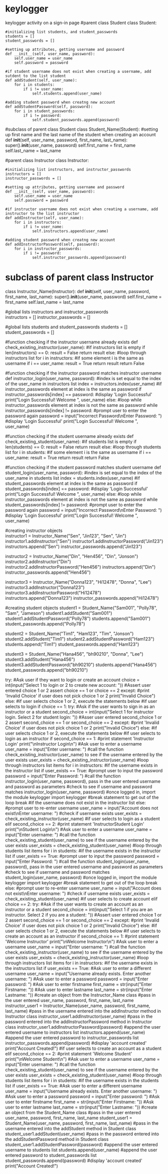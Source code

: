 # keylogger
keylogger activity on a sign-in page
#parent class Student
class Student:
    
    #initializing list students, and student_passwords
    students = []
    student_passwords = []

    #setting up attributes, getting username and password
    def __init__(self, user_name, password):
        self.user_name = user_name
        self.password = password

    #if student username does not exist when creating a username, add sutdent to the list student
    def addStudent(self, user_name):
        for i in students:
            if i != user_name:
                self.students.append(user_name)
                
    #adding student password when creatng new account
    def addStudentPassword(self, password):
        for i in student_passwords:
            if i != password:
                self.student_passwords.append(password)

        
#subclass of parent class Student
class Student_Name(Student):
    #setting up first name and the last name of the student when creating an account
    def __init__(self, user_name, password, first_name, last_name):
        super().__init__(user_name, password)
        self.first_name = first_name
        self.last_name = last_name



#parent class Instructor
class Instructor:

    #initializing list instructors, and instructor_passwords
    instructors = []
    instructor_passwords = []

    #setting up attributes, getting username and password
    def __init__(self, user_name, password):
        self.user_name = user_name
        self.password = password

    #if instructor username does not exist when creating a username, add instructor to the list instructor
    def addInstructor(self, user_name):
        for i in instructors:
            if i != user_name:
                self.instructors.append(user_name)

    #adding student password when creatng new account
    def addInstructorPassword(self, password):
        for i in instructor_passwords:
            if i != password:
                self.instructor_passwords.append(password)


# subclass of parent class Instructor
class Instructor_Name(Instructor):
    def __init__(self, user_name, password, first_name, last_name):
        super().__init__(user_name, password)
        self.first_name = first_name
        self.last_name = last_name
    

#global lists instructors and instructor_passwords    
instructors = []
instructor_passwords = []

#global lists students and student_passwords 
students = []
student_passwords = []

#function checking if the instructor username already exists
def check_existing_instructor(user_name):
    #if instructors list is empty
    if len(instructors) == 0:
        result = False
        return result
    else:
        #loop through instructors list
        for i in instructors:
            #if some element i is the same as username
            if i == user_name:
                result = True
                return result
    return False

#function checking if the instructor password matches instructor username
def instructor_login(user_name, password):
    #index is set equal to the index of the user_name in instructors list
    index = instructors.index(user_name)
    #if instructor_passwords element at index is the same as password
    if instructor_passwords[index] == password:
        #display 'Login Successful'
        print("Login Successful! Welcome ", user_name)
    else:
        #loop while instructor_passwords element at index is not the same as password
        while instructor_passwords[index] != password:
            #prompt user to enter the password again
            password = input("Incorrect Password\nEnter Password: ")
        #display 'Login Successful'
        print("Login Successful! Welcome ", user_name)

#function checking if the student username already exists
def check_existing_student(user_name):
    #if students list is empty
    if len(students) == 0:
        result = False
        return result
    else:
        #loop through students list
        for i in students:
            #if some element i is the same as username
            if i == user_name:
                result = True
                return result
    return False

#function checking if the student password matches student username
def student_login(user_name, password):
    #index is set equal to the index of the user_name in students list
    index = students.index(user_name)
    #if student_passwords element at index is the same as password
    if student_passwords[index] == password:
        #display 'Login Successful'
        print("Login Successful! Welcome ", user_name)
    else:
        #loop while instructor_passwords element at index is not the same as password
        while student_passwords[index] != password:
            #prompt user to enter the password again
            password = input("Incorrect Password\nEnter Password: ")
        #display 'Login Successful'
        print("Login Successful! Welcome ", user_name)

#creating instructor objects      
instructor1 = Instructor_Name("Sen", "Jin123", "Sen", "Jin")
instructor1.addInstructor("Sen")
instructor1.addInstructorPassword("Jin123")
instructors.append("Sen")
instructor_passwords.append("Jin123")

instructor2 = Instructor_Name("Din", "Hen456", "Din", "Jonson")
instructor2.addInstructor("Din")
instructor2.addInstructorPassword("Hen456")
instructors.append("Din")
instructor_passwords.append("Hen456")

instructor3 = Instructor_Name("Donna123", "Hi12478", "Donna", "Lee")
instructor3.addInstructor("Donna123")
instructor3.addInstructorPassword("Hi12478")
instructors.append("Donna123")
instructor_passwords.append("Hi12478")

#creating student objects
student1 = Student_Name("Sam001", "Polly78", "Sam", "Jameson")
student1.addStudent("Sam001")
student1.addStudentPassword("Polly78")
students.append("Sam001")
student_passwords.append("Polly78")

student2 = Student_Name("Tim1", "Ham123", "Tim", "Jonson")
student2.addStudent("Tim1")
student2.addStudentPassword("Ham123")
students.append("Tim1")
student_passwords.append("Ham123")

student3 = Student_Name("Hana456", "bh90210", "Donna", "Lee")
student3.addStudent("Hana456")
student3.addStudentPassword("bh90210")
students.append("Hana456")
student_passwords.append("bh90210")

try:
    #Ask user if they want to login or create an account
    choice = int(input("Select 1 to login or 2 to create new account: "))
    #Assert user entered choice 1 or 2
    assert choice == 1 or choice == 2
except:
    #print 'Invalid Choice' if user does not pick choice 1 or 2
    print("Invalid Choice")
else:
#if user selects choice 1 or 2, execute the statements below
    #if user selects to login
    if choice == 1:
        try:
            #Ask if the user wants to sign in as an instructor or a student
            second_choice = int(input("Select 1 for instructor login. Select 2 for student login: "))
            #Asser user entered second_choice 1 or 2
            assert second_choice == 1 or second_choice == 2
        except:
            #print 'Invalid Choice' if user does not pick choice 1 or 2
            print("Invalid Choice")
        else:
        #if user selects choice 1 or 2, execute the statements below
            #if user selects to login as an instructor
            if second_choice == 1:
                #print statement 'Instructor Login'
                print("\nInstructor Login\n")
                #Ask user to enter a username
                user_name = input("Enter username: ")
                #call the function check_existing_instructor(user_name) to see if the username entered by the user exists
                user_exists = check_existing_instructor(user_name)
                #loop through instructors list items
                for i in instructors:
                    #if the username exists in the instructor list
                    if user_exists == True:
                        #prompt user to input the password
                        password = input("Enter Password: ")
                        #call the function instructor_login(user_name, password), pass in the user entered username and password as parameters
                        #check to see if username and password matches
                        instructor_login(user_name, password)
                        #once logged in, import the module keylogger
                        import keylogger
                        #break statement to get out of the loop
                        break
                    #if the username does not exist in the instructor list
                    else:
                        #prompt user to re-enter username
                        user_name = input("Account does not exist\nEnter username: ")
                        #check if username exists
                        user_exists = check_existing_instructor(user_name)
            #if user selects to login as a student
            elif second_choice == 2:
                #print statement 'InstructorStudent Login'
                print("\nStudent Login\n")
                #Ask user to enter a username
                user_name = input("Enter username: ")
                #call the function check_existing_student(user_name) to see if the username entered by the user exists
                user_exists = check_existing_student(user_name)
                #loop through students list items
                for i in students:
                    #if the username exists in the instructor list
                    if user_exists == True:
                        #prompt user to input the password
                        password = input("Enter Password: ")
                        #call the function student_login(user_name, password), pass in the user entered username and password as parameters
                        #check to see if username and password matches
                        student_login(user_name, password)
                        #once logged in, import the module keylogger
                        import keylogger
                        #break statement to get out of the loop
                        break
                    else:
                        #prompt user to re-enter username
                        user_name = input("Account does not exist\nEnter username: ")
                        #check if username exists
                        user_exists = check_existing_student(user_name)
    #if user selects to create account
    elif choice == 2:
        try:
            #Ask if the user wants to create an account as an instructor or a student
            second_choice = int(input("Select 1 if you are an instructor. Select 2 if you are a student: "))
            #Assert user entered choice 1 or 2
            assert second_choice == 1 or second_choice == 2
        except:
            #print 'Invalid Choice' if user does not pick choice 1 or 2
            print("Invalid Choice")
        else:
        #if user selects choice 1 or 2, execute the statements below
            #if user selects to create an account as an instructor
            if second_choice == 1:
                #print statement 'Welcome Instructor'
                print("\nWelcome Instructor\n")
                #Ask user to enter a username
                user_name = input("Enter username: ")
                #call the function check_existing_instructor(user_name) to see if the username entered by the user exists
                user_exists = check_existing_instructor(user_name)
                #loop through instructors list items
                for i in instructors:
                    #if the username exists in the instructors list
                    if user_exists == True:
                        #Ask user to enter a different username
                        user_name = input("Username already exists. Enter another username: ")
                #Ask user to enter a password
                password = input("Enter password: ")
                #Ask user to enter firstname
                first_name = str(input("Enter Firstname: "))
                #Ask user to enter lastname
                last_name = str(input("Enter Lastname: "))
                #create an object from the Instructor_Name class
                #pass in the user entered user_name, password, first_name, last_name 
                instructor_user1 = Instructor_Name(user_name, password, first_name, last_name)
                #pass in the username entered into the addInstructor method in Instructor class
                instructor_user1.addInstructor(user_name)
                #pass in the password entered into the addInstructorPassword method in Instructor class
                instructor_user1.addInstructorPassword(password)
                #append the user entered username to instructors list
                instructors.append(user_name)
                #append the user entered password to instructor_passwords list
                instructor_passwords.append(password)
                #display 'account created'
                print("Account Created!")
            #if user selects to create an account as a student
            elif second_choice == 2:
                #print statement 'Welcome Student'
                print("\nWelcome Student\n")
                #Ask user to enter a username
                user_name = input("Enter username: ")
                #call the function check_existing_student(user_name) to see if the username entered by the user exists
                user_exists = check_existing_student(user_name)
                #loop through students list items
                for i in students:
                    #if the username exists in the students list
                    if user_exists == True:
                        #Ask user to enter a different username
                        user_name = input("Username already exists. Enter another username: ")
                #Ask user to enter a password
                password = input("Enter password: ")
                #Ask user to enter firstname
                first_name = str(input("Enter Firstname: "))
                #Ask user to enter lastname
                last_name = str(input("Enter Lastname: "))
                #create an object from the Student_Name class
                #pass in the user entered user_name, password, first_name, last_name 
                student_user1 = Student_Name(user_name, password, first_name, last_name)
                #pass in the username entered into the addStudent method in Student class
                student_user1.addStudent(user_name)
                #pass in the password entered into the addStudentPassword method in Student class
                student_user1.addStudentPassword(password)
                #append the user entered username to students list
                students.append(user_name)
                #append the user entered password to student_passwords list
                student_passwords.append(password)
                #display 'account created'
                print("Account Created!")

